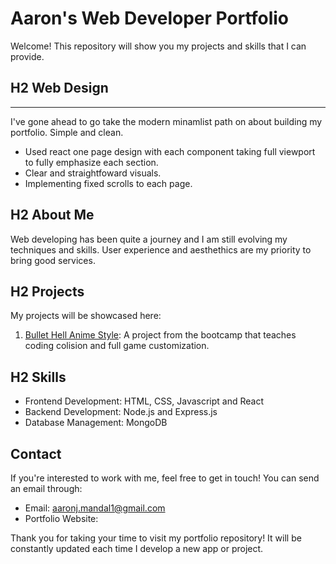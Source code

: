 # Aaron's Web Developer Portfolio
Welcome! This repository will show you my projects and skills that I can provide.

## H2 Web Design
___
I've gone ahead to go take the modern minamlist path on about building my portfolio. Simple and clean.

- Used react one page design with each component taking full viewport to fully emphasize each section.
- Clear and straightfoward visuals.
- Implementing fixed scrolls to each page.

## H2 About Me
Web developing has been quite a journey and I am still evolving my techniques and skills. User experience and aesthethics
are my priority to bring good services.

## H2 Projects
My projects will be showcased here:
1. [Bullet Hell Anime Style](https://github.com/AaronJMandal/project-js-nyan-cat): A project from the bootcamp that teaches coding colision and full game customization.

## H2 Skills
- Frontend Development: HTML, CSS, Javascript and React
- Backend Development: Node.js and Express.js
- Database Management: MongoDB
## Contact
If you're interested to work with me, feel free to get in touch! You can send an email through:
- Email: aaronj.mandal1@gmail.com
- Portfolio Website: <placeholder>

Thank you for taking your time to visit my portfolio repository! It will be constantly updated each time I develop a new app
or project.
